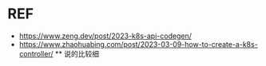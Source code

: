 # REF

* https://www.zeng.dev/post/2023-k8s-api-codegen/
* https://www.zhaohuabing.com/post/2023-03-09-how-to-create-a-k8s-controller/
** 说的比较细
